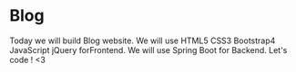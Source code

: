 # Blog
Today we will build Blog website. We will use HTML5 CSS3 Bootstrap4 JavaScript jQuery  forFrontend. We will use Spring Boot for Backend. Let's code ! &lt;3
